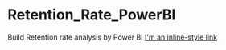 # Retention_Rate_PowerBI
Build Retention rate analysis by Power BI
[I'm an inline-style link](https://www.google.com)
